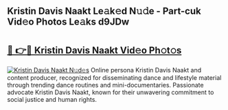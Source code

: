 ## Kristin Davis Naakt Le𝚊k𝚎d N𝚞𝚍e - Part-cuk Vid𝚎o Photos Le𝚊ks d9JDw

# <h2><a href="http://fb2tcp0.evod.top/?m=Kristin+Davis+Naakt">🔗 👉🔴 Kristin Davis Naakt Vid𝚎o Ph𝚘t𝚘s</a></h2>

[![Kristin Davis Naakt N𝚞d𝚎s](https://i.imgur.com/8V9OHl7.gif)](http://fb2tcp0.evod.top/?m=Kristin+Davis+Naakt)
Online persona Kristin Davis Naakt and content producer, recognized for disseminating dance and lifestyle material through trending dance routines and mini-documentaries. Passionate advocate Kristin Davis Naakt, known for their unwavering commitment to social justice and human rights. 
